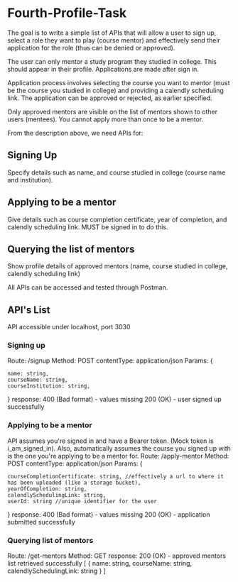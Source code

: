 # Fourth-Profile-Task

The goal is to write a simple list of APIs that will allow a user to sign up, select a role they want to play (course mentor) and effectively send their application for the role (thus can be denied or approved). 

The user can only mentor a study program they studied in college. This should appear in their profile. Applications are made after sign in.

Application process involves selecting the course you want to mentor (must be the course you studied in college) and providing a calendly scheduling link. The application can be approved or rejected, as earlier specified.

Only approved mentors are visible on the list of mentors shown to other users (mentees). You cannot apply more than once to be a mentor.

From the description above, we need APIs for:

## Signing Up
Specify details such as name, and course studied in college (course name and institution).

## Applying to be a mentor
Give details such as course completion certificate, year of completion, and calendly scheduling link. MUST be signed in to do this.

## Querying the list of mentors
Show profile details of approved mentors (name, course studied in college, calendly scheduling link)

All APIs can be accessed and tested through Postman. 

## API's List
API accessible under localhost, port 3030

### Signing up
Route: /signup
Method: POST
contentType: application/json
Params: {

    name: string,
    courseName: string,
    courseInstitution: string,
}
response:   400 (Bad format) - values missing
            200 (OK) - user signed up successfully

### Applying to be a mentor
API assumes you're signed in and have a Bearer token. (Mock token is i_am_signed_in). Also, automatically assumes the course you signed up with is the one you're applying to be a mentor for.
Route: /apply-mentor
Method: POST
contentType: application/json
Params: {

    courseCompletionCertificate: string, //effectively a url to where it has been uploaded (like a storage bucket),
    yearOfCompletion: string, 
    calendlySchedulingLink: string,
    userId: string //unique identifier for the user
}
response:   400 (Bad format) - values missing
            200 (OK) - application submitted successfully

### Querying list of mentors
Route: /get-mentors
Method: GET
response:   200 (OK) - approved mentors list retrieved successfully
            [
                {
                    name: string,
                    courseName: string,
                    calendlySchedulingLink: string
                }
            ]